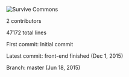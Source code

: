 ![Survive Commons](https://github.com/KeyboardNerd/survive-commons.git)

2 contributors

47172 total lines

First commit: Initial commit

Latest commit: front-end finished (Dec 1, 2015)

Branch: master (Jun 18, 2015)
